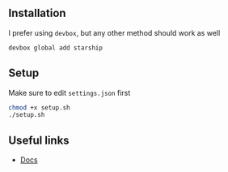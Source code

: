 ## Installation
I prefer using `devbox`, but any other method should work as well
```zsh
devbox global add starship
```

## Setup
Make sure to edit `settings.json` first
```zsh
chmod +x setup.sh
./setup.sh
```

## Useful links
- [Docs](https://starship.rs/)
